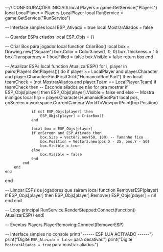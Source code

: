 --// CONFIGURAÇÕES INICIAIS
local Players = game:GetService("Players")
local LocalPlayer = Players.LocalPlayer
local RunService = game:GetService("RunService")

-- Interface simples
local ESP_Ativado = true
local MostrarAliados = false

-- Guardar ESPs criados
local ESP_Objs = {}

-- Criar Box para jogador
local function CriarBox()
    local box = Drawing.new("Square")
    box.Color = Color3.new(1, 0, 0)
    box.Thickness = 1.5
    box.Transparency = 1
    box.Filled = false
    box.Visible = false
    return box
end

-- Atualizar ESPs
local function AtualizarESP()
    for i, player in pairs(Players:GetPlayers()) do
        if player ~= LocalPlayer and player.Character and player.Character:FindFirstChild("HumanoidRootPart") then
            local teamCheck = (not MostrarAliados and player.Team == LocalPlayer.Team)
            if teamCheck then
                -- Esconde aliados se não for pra mostrar
                if ESP_Objs[player] then
                    ESP_Objs[player].Visible = false
                end
            else
                -- Mostra inimigos
                local hrp = player.Character.HumanoidRootPart
                local pos, onScreen = workspace.CurrentCamera:WorldToViewportPoint(hrp.Position)

                if not ESP_Objs[player] then
                    ESP_Objs[player] = CriarBox()
                end

                local box = ESP_Objs[player]
                if onScreen and ESP_Ativado then
                    box.Size = Vector2.new(50, 100) -- Tamanho fixo
                    box.Position = Vector2.new(pos.X - 25, pos.Y - 50)
                    box.Visible = true
                else
                    box.Visible = false
                end
            end
        end
    end
end

-- Limpar ESPs de jogadores que saíram
local function RemoverESP(player)
    if ESP_Objs[player] then
        ESP_Objs[player]:Remove()
        ESP_Objs[player] = nil
    end
end

-- Loop principal
RunService.RenderStepped:Connect(function()
    AtualizarESP()
end)

-- Eventos
Players.PlayerRemoving:Connect(RemoverESP)

-- Interface simples no console
print("------ ESP LUA ACTIVADO ------")
print("Digite `ESP_Ativado = false` para desativar.")
print("Digite `MostrarAliados = true` para mostrar aliados.")
